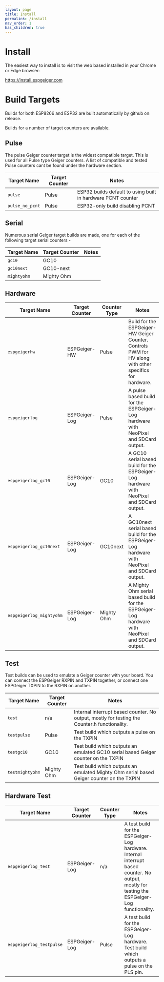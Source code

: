 ```yaml
---
layout: page
title: Install
permalink: /install
nav_order: 1
has_children: true
---
```


# Install

The easiest way to install is to visit the web based installed in your Chrome or Edge browser:

https://install.espgeiger.com

# Build Targets

Builds for both ESP8266 and ESP32 are built automatically by github on release.

Builds for a number of target counters are available.

## Pulse

The pulse Geiger counter target is the widest compatible target. This is used for all Pulse type Geiger counters. A list of compatible and tested Pulse counters cant be found under the hardware section.

| Target Name | Target Counter | Notes |
|---|---|---|
`pulse` | Pulse | ESP32 builds default to using built in hardware PCNT counter
`pulse_no_pcnt` | Pulse | ESP32-only build disabling PCNT

## Serial

Numerous serial Geiger target builds are made, one for each of the following target serial counters -

| Target Name | Target Counter | Notes |
|---|---|---|
`gc10` | GC10 | 
`gc10next` | GC10-next | 
`mightyohm` | Mighty Ohm |

## Hardware

| Target Name | Target Counter | Counter Type | Notes |
|---|---|---|---|
`espgeigerhw` | ESPGeiger-HW | Pulse | Build for the ESPGeiger-HW Geiger Counter. Controls PWM for HV along with other specifics for hardware.
`espgeigerlog` | ESPGeiger-Log | Pulse | A pulse based build for the ESPGeiger-Log hardware with NeoPixel and SDCard output.
`espgeigerlog_gc10` | ESPGeiger-Log | GC10 | A GC10 serial based build for the ESPGeiger-Log hardware with NeoPixel and SDCard output.
`espgeigerlog_gc10next` | ESPGeiger-Log | GC10next | A GC10next serial based build for the ESPGeiger-Log hardware with NeoPixel and SDCard output.
`espgeigerlog_mightyohm` | ESPGeiger-Log | Mighty Ohm | A Mighty Ohm serial based build for the ESPGeiger-Log hardware with NeoPixel and SDCard output.

## Test

Test builds can be used to emulate a Geiger counter with your board. You can connect the ESPGeiger RXPIN and TXPIN together, or connect one ESPGeiger TXPIN to the RXPIN on another.
 
| Target Name | Target Counter | Notes |
|---|---|---|
`test` | n/a | Internal interrupt based counter. No output, mostly for testing the Counter.h functionality.
`testpulse` | Pulse | Test build which outputs a pulse on the TXPIN
`testgc10` | GC10 | Test build which outputs an emulated GC10 serial based Geiger counter on the TXPIN
`testmightyohm` | Mighty Ohm | Test build which outputs an emulated Mighty Ohm serial based Geiger counter on the TXPIN

## Hardware Test

| Target Name | Target Counter | Counter Type | Notes |
|---|---|---|---|
`espgeigerlog_test` | ESPGeiger-Log | n/a | A test build for the ESPGeiger-Log hardware. Internal interrupt based counter. No output, mostly for testing the ESPGeiger-Log functionality.
`espgeigerlog_testpulse` | ESPGeiger-Log | Pulse | A test build for the ESPGeiger-Log hardware. Test build which outputs a pulse on the PLS pin.